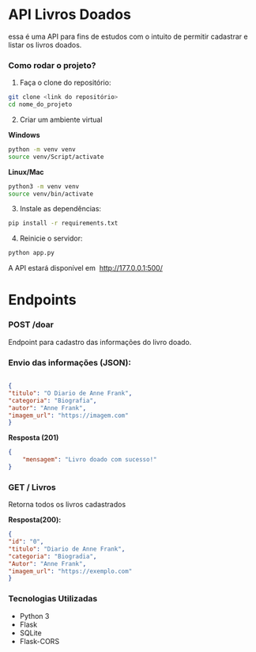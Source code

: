 # API Livros Doados

essa é uma API para fins de estudos com o intuito de permitir cadastrar e listar os livros doados.

### Como rodar o projeto?

1. Faça o clone do repositório:

```bash
git clone <link do repositório>
cd nome_do_projeto
```

2. Criar um ambiente virtual

**Windows**

```bash
python -m venv venv 
source venv/Script/activate
```

**Linux/Mac**

```bash
python3 -m venv venv
source venv/bin/activate
```

3. Instale as dependências:

```bash 
pip install -r requirements.txt
```

4. Reinicie o servidor:

```bash
python app.py 
```

A API estará disponível em  http://177.0.0.1:500/

# Endpoints

### POST /doar

Endpoint para cadastro das informações do livro doado.

### **Envio das informações (JSON):**

```json

{
"titulo": "O Diario de Anne Frank",
"categoria": "Biografia",
"autor": "Anne Frank",
"imagem_url": "https://imagem.com"
}
```

**Resposta (201)**

```json
{
    "mensagem": "Livro doado com sucesso!"
}

```

### GET / Livros

Retorna todos os livros cadastrados

**Resposta(200):**

```json
{
"id": "0",
"titulo": "Diario de Anne Frank",
"categoria": "Biogradia",
"Autor": "Anne Frank",
"imagem_url": "https://exemplo.com"
}

```

### Tecnologias Utilizadas

- Python 3
- Flask
- SQLite
- Flask-CORS

```(colar

```
